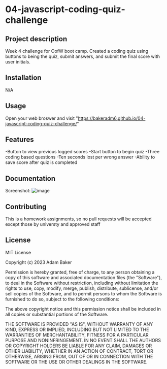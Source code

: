 # 04-javascript-coding-quiz-challenge

## Project description

Week 4 challenge for OofW boot camp. Created a coding quiz using buttons to being the quiz, submit answers, and submit the final score with user initials.

## Installation

N/A

## Usage

Open your web broswer and visit "https://bakeradm6.github.io/04-javascript-coding-quiz-challenge/"

## Features

-Button to view previous logged scores
-Start button to begin quiz
-Three coding based questions
-Ten seconds lost per wrong answer
-Ability to save score after quiz is completed

## Documentation

Screenshot:
![image](https://github.com/Bakeradm6/prework-study-guide/assets/123577761/1c76191c-3137-4223-839b-ca4d1df99df3)

## Contributing

This is a homework assignments, so no pull requests will be accepted except those by universty and approved staff

## License

MIT License

Copyright (c) 2023 Adam Baker

Permission is hereby granted, free of charge, to any person obtaining a copy
of this software and associated documentation files (the "Software"), to deal
in the Software without restriction, including without limitation the rights
to use, copy, modify, merge, publish, distribute, sublicense, and/or sell
copies of the Software, and to permit persons to whom the Software is
furnished to do so, subject to the following conditions:

The above copyright notice and this permission notice shall be included in all
copies or substantial portions of the Software.

THE SOFTWARE IS PROVIDED "AS IS", WITHOUT WARRANTY OF ANY KIND, EXPRESS OR
IMPLIED, INCLUDING BUT NOT LIMITED TO THE WARRANTIES OF MERCHANTABILITY,
FITNESS FOR A PARTICULAR PURPOSE AND NONINFRINGEMENT. IN NO EVENT SHALL THE
AUTHORS OR COPYRIGHT HOLDERS BE LIABLE FOR ANY CLAIM, DAMAGES OR OTHER
LIABILITY, WHETHER IN AN ACTION OF CONTRACT, TORT OR OTHERWISE, ARISING FROM,
OUT OF OR IN CONNECTION WITH THE SOFTWARE OR THE USE OR OTHER DEALINGS IN THE
SOFTWARE.
